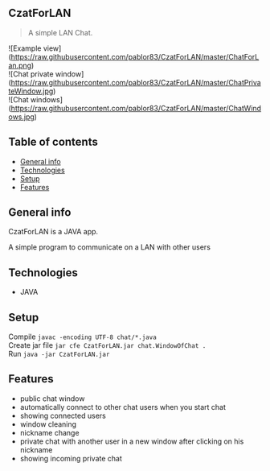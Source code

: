 ## CzatForLAN

>A simple LAN Chat.

![Example view] (https://raw.githubusercontent.com/pablor83/CzatForLAN/master/ChatForLan.png)  
![Chat private window] (https://raw.githubusercontent.com/pablor83/CzatForLAN/master/ChatPrivateWindow.jpg)  
![Chat windows] (https://raw.githubusercontent.com/pablor83/CzatForLAN/master/ChatWindows.jpg)

## Table of contents
* [General info](#general-info)
* [Technologies](#technologies)
* [Setup](#setup)
* [Features](#features)

## General info
CzatForLAN is a JAVA app.

A simple program to communicate on a LAN with other users

## Technologies
* JAVA

## Setup
Compile `javac -encoding UTF-8 chat/*.java`  
Create jar file `jar cfe CzatForLAN.jar chat.WindowOfChat .`  
Run `java -jar CzatForLAN.jar`

## Features
* public chat window
* automatically connect to other chat users when you start chat
* showing connected users
* window cleaning
* nickname change
* private chat with another user in a new window after clicking on his nickname
* showing incoming private chat